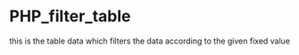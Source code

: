 # PHP_filter_table
this is the table data which filters the data according to the given fixed value 
